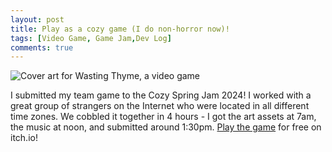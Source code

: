 ```yaml
---
layout: post
title: Play as a cozy game (I do non-horror now)!
tags: [Video Game, Game Jam,Dev Log]
comments: true
---
```

![Cover art for Wasting Thyme, a video game](https://drei558.github.io/assets/img/WastingThyme_CoverArt.png)

I submitted my team game to the Cozy Spring Jam 2024! I worked with a great group of strangers on the Internet who were located in all different time zones. We cobbled it together in 4 hours - I got the art assets at 7am, the music at noon, and submitted around 1:30pm. [Play the game](https://decolfutures.itch.io/wasting-thyme) for free on itch.io!
